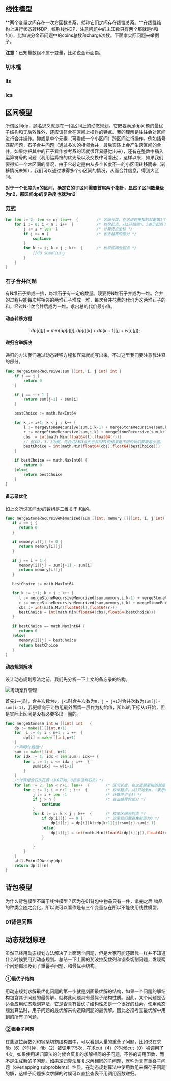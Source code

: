 ## 线性模型

**两个变量之间存在一次方函数关系，就称它们之间存在线性关系。**在线性结构上进行状态转移DP，统称线性DP，注意问题中的未知数只有两个那就是n和f(n)，比如说分金币问题中的coins总数和charge次数。下面拿实际问题来举例子。

**注意**：已知量数组不属于变量，比如说金币面额。

### 	切木棍

### lis

### lcs

## 区间模型

所谓区间dp，顾名思义就是在一段区间上的动态规划。它既要满足dp问题的最优子结构和无后效性外，还应该符合在区间上操作的特点。我的理解是往往会对区间进行合并操作。抑或是单个元素（可看成一个小区间）跨区间进行操作。例如括号匹配问题，石子合并问题（通过多次的相邻合并，最后实质上会产生跨区间的合并，如果你把其中的石子看作参考系的话就很容易感觉出来），还有在整数中插入运算符号的问题（利用运算符的优先级以及交换律可看出），这样以来，如果我们要得知一个大区间的情况，由于它必定是由从多个长度不一的小区间转移而来（转移情况未知），我们可以通过求得多个小区间的情况，从而合并信息，得到大区间。

**对于一个长度为n的区间，确定它的子区间需要首尾两个指针，显然子区间数量级为n2，那区间dp的复杂度也就为n2**

### 范式

```go
for len := 2; len <= n; len++  {		/* 区间长度，在这道题里指的就是第1个到第n个。 */
    for i := 0; i < n ; i++  {			/* 枚举起点，从1开始到n，i表示起点下标，j表示终点下标， */
        j := i + len -1					/* 计算终点坐标 */
        if j >= n {						/* 省去越界的部分 */
            continue
        }
        for k := i; k < j ; k++  {		/* 枚举区间分割点 */
            //do something
        }
    }
}
```

### 石子合并问题

有N堆石子排成一排，每堆石子有一定的数量。现要将N堆石子并成为一堆。合并的过程只能每次将相邻的两堆石子堆成一堆，每次合并花费的代价为这两堆石子的和，经过N-1次合并后成为一堆。求出总的代价最小值。

#### 动态转移方程

$$
dp[i][j]=min(dp[i][j],dp[i][k]+dp[k+1][j]+w[i][j]);
$$

#### 递归穷举解决

递归的方法我们通过动态转移方程和容易就能写出来，不过这里我们要注意我注释的部分。

```go
func mergeStoneRecursive(sum []int, i, j int) int {
	if i == j {
		return 0
	}

	if j == i + 1 {
		return sum[j+1] - sum[i]
	}

	bestChoice := math.MaxInt64

	for k := i+1; k < j ; k++ {
		l := mergeStoneRecursive(sum,i,k-1) + mergeStoneRecursive(sum,k,j) + sum[j+1] - sum[i]
		r := mergeStoneRecursive(sum,i,k) + mergeStoneRecursive(sum,k+1,j) + sum[j+1] - sum[i]
		cbs := int(math.Min(float64(l),float64(r)))
		// 就以2，3，1为例，先合并2和3与先合并3和1的结果是不同的我们要取最小值。
		bestChoice = int(math.Min(float64(cbs),float64(bestChoice)))
	}

	if bestChoice == math.MaxInt64 {
		return 0
	}else{
		return bestChoice
	}
}
```

#### 备忘录优化

如上文所说区间dp的数组是二维关于i和j的。

```go
func mergeStoneRecursiveMemorized(sum []int, memory [][]int, i, j int) int {
   if i == j {
      return 0
   }

   if memory[i][j] != 0 {
      return memory[i][j]
   }

   if j == i + 1 {
      memory[i][j] = sum[j+1] - sum[i]
      return memory[i][j]
   }

   bestChoice := math.MaxInt64

   for k := i+1; k < j ; k++ {
      l := mergeStoneRecursiveMemorized(sum,memory,i,k-1) + mergeStoneRecursiveMemorized(sum,memory,k,j) + sum[j+1] - sum[i]
      r := mergeStoneRecursiveMemorized(sum,memory,i,k) + mergeStoneRecursiveMemorized(sum,memory,k+1,j) + sum[j+1] - sum[i]
      cbs := int(math.Min(float64(l),float64(r)))
      bestChoice = int(math.Min(float64(cbs),float64(bestChoice)))
   }

   if bestChoice == math.MaxInt64 {
      return 0
   }else{
      memory[i][j] = bestChoice
      return bestChoice
   }
}
```

#### 动态规划解决

设计动态规划写法之前，我们先分析一下上文的备忘录的结构。

![考场案件管理](F:\我的笔记\53.算法\assets\考场案件管理.png)

首先`i==j`时，合并次数为`0`，`j<i`时合并次数为`0`，`j = j+1`时合并次数为`sum[j]-sum[i-1]`，我更倾向于让数组最外面留一层作为初始值，所以i的下标从`1`开始，但是实际上区间是没有必要多出一圈的。

```go
func mergeStone(n int,w []int) int   {
	dp := make([][]int,n+1)
	for  i := 0; i < n+1 ; i ++  {
		dp[i] = make([]int,n+1)
	}
	/*声明dp数组*/
	sum := make([]int, n+1)
	for idx := 1; idx < len(sum); idx++ {
		for i := 1; i <= idx ; i++  {
			sum[idx] += w[i-1]
		}
	}
	/*计算组合石头花费（从0开始，0表示没有石头）*/
	for len := 2; len < n+1; len++  {		/* 区间长度，在这道题里指的就是第1个到第n个。 */
		for i := 1; i < n+1 ; i++  {		/* 枚举起点，从1开始到n，i表示起点下标，j表示终点下标， */
			j := i + len -1					/* 计算终点坐标 */
			if j > n {						/* 省去越界的部分 */
				continue
			}
			for k := i; k < j ; k++  {		/* 枚举区间分割点 */
				if dp[i][j] == 0 {			/* 这里我们要避免前值为0 */
					dp[i][j] = dp[i][k]+dp[k+1][j]+sum[j]-sum[i-1]
				}else{
					dp[i][j] = int(math.Min(float64(dp[i][j]),float64(dp[i][k]+dp[k+1][j]+sum[j]-sum[i-1])))
				}

			}
		}
	}
	util.Print2DArray(dp)
	return dp[1][n]
}
```

## 背包模型

为什么背包模型不属于线性模型？因为在01背包中物品只有一件，拿完之后 物品的种类会随之变化，所以说可以看作是有三个变量存在所以不能使用线性模型。

### 01背包问题

## 动态规划原理

虽然已经用动态规划方法解决了上面两个问题，但是大家可能还跟我一样并不知道什么时候要用到动态规划。总结一下上面的斐波拉契数列和钢条切割问题，发现两个问题都涉及到了重叠子问题，和最优子结构。

#### ①最优子结构

用动态规划求解最优化问题的第一步就是刻画最优解的结构，如果一个问题的解结构包含其子问题的最优解，就称此问题具有最优子结构性质。因此，某个问题是否适合应用动态规划算法，它是否具有最优子结构性质是一个很好的线索。使用动态规划算法时，用子问题的最优解来构造原问题的最优解。因此必须考查最优解中用到的所有子问题。

#### ②重叠子问题

在斐波拉契数列和钢条切割结构图中，可以看到大量的重叠子问题，比如说在求fib（6）的时候，fib（2）被调用了5次，在求cut（4）的时候cut（0）被调用了4次。如果使用递归算法的时候会反复的求解相同的子问题，不停的调用函数，而不是生成新的子问题。如果递归算法反复求解相同的子问题，就称为具有重叠子问题（overlapping subproblems）性质。在动态规划算法中使用数组来保存子问题的解，这样子问题多次求解的时候可以直接查表不用调用函数递归。